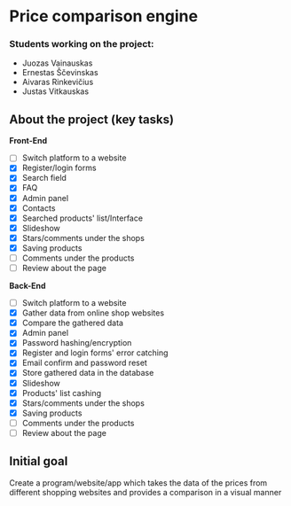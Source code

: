 # Price comparison engine
### Students working on the project: 
- Juozas Vainauskas
- Ernestas Ščevinskas
- Aivaras Rinkevičius
- Justas Vitkauskas
## About the project (key tasks)
**Front-End**
- [ ] Switch platform to a website
- [x] Register/login forms
- [x] Search field
- [x] FAQ
- [x] Admin panel
- [x] Contacts
- [x] Searched products' list/Interface
- [x] Slideshow
- [x] Stars/comments under the shops
- [x] Saving products
- [ ] Comments under the products
- [ ] Review about the page

**Back-End**
- [ ] Switch platform to a website
- [x] Gather data from online shop websites
- [x] Compare the gathered data
- [x] Admin panel
- [x] Password hashing/encryption
- [x] Register and login forms' error catching
- [x] Email confirm and password reset
- [x] Store gathered data in the database
- [x] Slideshow
- [x] Products' list cashing
- [x] Stars/comments under the shops
- [x] Saving products
- [ ] Comments under the products
- [ ] Review about the page

## Initial goal
Create a program/website/app which takes the data of the prices from different shopping websites and provides a comparison in a visual manner
